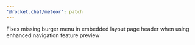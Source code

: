 ```yaml
---
'@rocket.chat/meteor': patch
---
```


Fixes missing burger menu in embedded layout page header when using enhanced navigation feature preview
